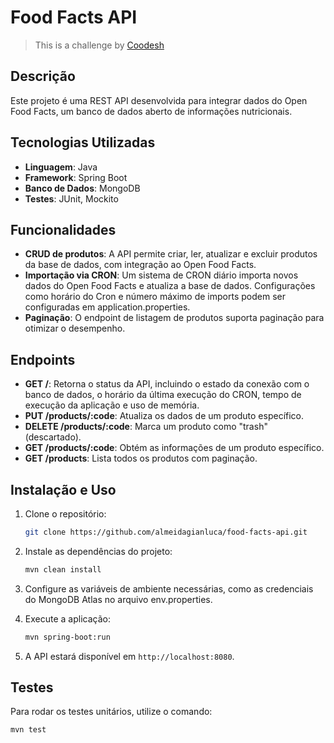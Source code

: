 # Food Facts API
>  This is a challenge by [Coodesh](https://coodesh.com/)
## Descrição

Este projeto é uma REST API desenvolvida para integrar dados do Open Food Facts, um banco de dados aberto de informações nutricionais.

## Tecnologias Utilizadas

- **Linguagem**: Java
- **Framework**: Spring Boot
- **Banco de Dados**: MongoDB
- **Testes**: JUnit, Mockito

## Funcionalidades

- **CRUD de produtos**: A API permite criar, ler, atualizar e excluir produtos da base de dados, com integração ao Open Food Facts.
- **Importação via CRON**: Um sistema de CRON diário importa novos dados do Open Food Facts e atualiza a base de dados. Configurações como horário do Cron e número máximo de imports podem ser configuradas em application.properties.
- **Paginação**: O endpoint de listagem de produtos suporta paginação para otimizar o desempenho.

## Endpoints

- **GET /**: Retorna o status da API, incluindo o estado da conexão com o banco de dados, o horário da última execução do CRON, tempo de execução da aplicação e uso de memória.
- **PUT /products/:code**: Atualiza os dados de um produto específico.
- **DELETE /products/:code**: Marca um produto como "trash" (descartado).
- **GET /products/:code**: Obtém as informações de um produto específico.
- **GET /products**: Lista todos os produtos com paginação.



## Instalação e Uso

1. Clone o repositório:
    ```bash
    git clone https://github.com/almeidagianluca/food-facts-api.git
    ```

2. Instale as dependências do projeto:
    ```bash
    mvn clean install
    ```

3. Configure as variáveis de ambiente necessárias, como as credenciais do MongoDB Atlas no arquivo env.properties.


4. Execute a aplicação:
    ```bash
    mvn spring-boot:run
    ```

5. A API estará disponível em `http://localhost:8080`.

## Testes

Para rodar os testes unitários, utilize o comando:
```bash
mvn test
```


